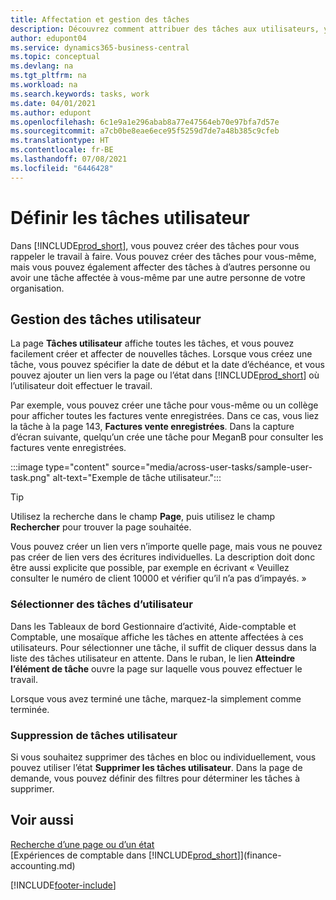 ```yaml
---
title: Affectation et gestion des tâches
description: Découvrez comment attribuer des tâches aux utilisateurs, y compris votre comptable, dans Business Central, et comment vous choisissez et effectuez des tâches.
author: edupont04
ms.service: dynamics365-business-central
ms.topic: conceptual
ms.devlang: na
ms.tgt_pltfrm: na
ms.workload: na
ms.search.keywords: tasks, work
ms.date: 04/01/2021
ms.author: edupont
ms.openlocfilehash: 6c1e9a1e296abab8a77e47564eb70e97bfa7d57e
ms.sourcegitcommit: a7cb0be8eae6ece95f5259d7de7a48b385c9cfeb
ms.translationtype: HT
ms.contentlocale: fr-BE
ms.lasthandoff: 07/08/2021
ms.locfileid: "6446428"
---
```

# <a name="define-user-tasks"></a>Définir les tâches utilisateur

Dans [!INCLUDE[prod_short](includes/prod_short.md)], vous pouvez créer des tâches pour vous rappeler le travail à faire. Vous pouvez créer des tâches pour vous-même, mais vous pouvez également affecter des tâches à d’autres personne ou avoir une tâche affectée à vous-même par une autre personne de votre organisation.  

## <a name="managing-user-tasks"></a>Gestion des tâches utilisateur

La page **Tâches utilisateur** affiche toutes les tâches, et vous pouvez facilement créer et affecter de nouvelles tâches. Lorsque vous créez une tâche, vous pouvez spécifier la date de début et la date d’échéance, et vous pouvez ajouter un lien vers la page ou l’état dans [!INCLUDE[prod_short](includes/prod_short.md)] où l’utilisateur doit effectuer le travail.  

Par exemple, vous pouvez créer une tâche pour vous-même ou un collège pour afficher toutes les factures vente enregistrées. Dans ce cas, vous liez la tâche à la page 143, **Factures vente enregistrées**. Dans la capture d’écran suivante, quelqu’un crée une tâche pour MeganB pour consulter les factures vente enregistrées.  

:::image type="content" source="media/across-user-tasks/sample-user-task.png" alt-text="Exemple de tâche utilisateur.":::

> [!TIP]  
> Utilisez la recherche dans le champ **Page**, puis utilisez le champ **Rechercher** pour trouver la page souhaitée.  
>
> Vous pouvez créer un lien vers n’importe quelle page, mais vous ne pouvez pas créer de lien vers des écritures individuelles. La description doit donc être aussi explicite que possible, par exemple en écrivant « Veuillez consulter le numéro de client 10000 et vérifier qu’il n’a pas d’impayés. »

### <a name="picking-up-user-tasks"></a>Sélectionner des tâches d’utilisateur

Dans les Tableaux de bord Gestionnaire d’activité, Aide-comptable et Comptable, une mosaïque affiche les tâches en attente affectées à ces utilisateurs. Pour sélectionner une tâche, il suffit de cliquer dessus dans la liste des tâches utilisateur en attente. Dans le ruban, le lien **Atteindre l’élément de tâche** ouvre la page sur laquelle vous pouvez effectuer le travail.  

Lorsque vous avez terminé une tâche, marquez-la simplement comme terminée.  

### <a name="deleting-user-tasks"></a>Suppression de tâches utilisateur

Si vous souhaitez supprimer des tâches en bloc ou individuellement, vous pouvez utiliser l’état **Supprimer les tâches utilisateur**. Dans la page de demande, vous pouvez définir des filtres pour déterminer les tâches à supprimer.  

## <a name="see-also"></a>Voir aussi

[Recherche d’une page ou d’un état](ui-search.md)  
[Expériences de comptable dans [!INCLUDE[prod_short](includes/prod_short.md)]](finance-accounting.md)  


[!INCLUDE[footer-include](includes/footer-banner.md)]